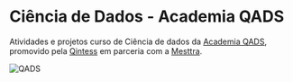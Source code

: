 # Ciência de Dados - Academia QADS

Atividades e projetos curso de Ciência de dados da [Academia QADS](https://br.qintess.com/academia-qads), promovido pela [Qintess](https://qintess.com/) em parceria com a [Mesttra](https://www.mesttra.com/).


![QADS](https://www.qads.com.br/img/QADS.png)
